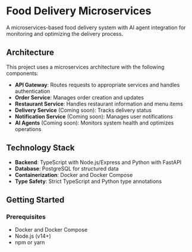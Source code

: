 # Food Delivery Microservices

A microservices-based food delivery system with AI agent integration for monitoring and optimizing the delivery process.

## Architecture

This project uses a microservices architecture with the following components:

- **API Gateway**: Routes requests to appropriate services and handles authentication
- **Order Service**: Manages order creation and updates
- **Restaurant Service**: Handles restaurant information and menu items
- **Delivery Service** (Coming soon): Tracks delivery status
- **Notification Service** (Coming soon): Manages user notifications
- **AI Agents** (Coming soon): Monitors system health and optimizes operations

## Technology Stack

- **Backend**: TypeScript with Node.js/Express and Python with FastAPI
- **Database**: PostgreSQL for structured data
- **Containerization**: Docker and Docker Compose
- **Type Safety**: Strict TypeScript and Python type annotations

## Getting Started

### Prerequisites

- Docker and Docker Compose
- Node.js (v14+)
- npm or yarn
